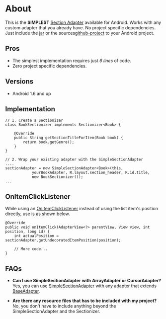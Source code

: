 About
=====

This is the **SIMPLEST** [Section Adapter][google-search] available for Android. Works with any custom adapter that you already have. No project specific dependencies. Just include the [jar][jar-download] or the sources[github-project] to your Android project.

Pros
----

  - The simplest implementation requires just *6 lines* of code.
  - Zero project specific dependencies.

Versions
-------

  - Android 1.6 and up

Implementation
--------------

    // 1. Create a Sectionizer    
    class BookSectionizer implements Sectionizer<Book> {

        @Override
        public String getSectionTitleForItem(Book book) {
            return book.getGenre();
        }
    }

    // 2. Wrap your existing adapter with the SimpleSectionAdapter
    ....
    sectionAdapter = new SimpleSectionAdapter<Book>(this, 
                yourBookAdapter, R.layout.section_header, R.id.title, 
                new BookSectionizer());
    ...

OnItemClickListener
-------------------
While using an [OnItemClickListener][item-click-listener] instead of using the list item's position directly, use is as shown below.

    @Override
    public void onItemClick(AdapterView<?> parentView, View view, int position, long id) {
        int actualPosition = sectionAdapter.getUndecoratedItemPosition(position);

        // More code...
    }


FAQs
----
  - **Can I use SimpleSectionAdapter with ArrayAdapter or CursorAdapter?** 
    <br />Yes, you can use [SimpleSectionAdapter][simple-section-adpater] with any adapter that extends [BaseAdapter][base-adapter].

  - **Are there any resource files that has to be included with my project?** 
    <br />No, you don't have to include anything beyond the SimpleSectionAdapter and the Sectionizer.

  [google-search]: https://www.google.co.in/search?ie=UTF-8&q=android+section+adapter
  [github-project]: https://github.com/ragunathjawahar/simple-section-adapter
  [jar-download]: http://jarlink
  [item-click-listener]: http://developer.android.com/reference/android/widget/AdapterView.OnItemClickListener.html
  [simple-section-adpater]: http://linktosimplesectionadapter
  [base-adapter]: http://developer.android.com/reference/android/widget/BaseAdapter.html

